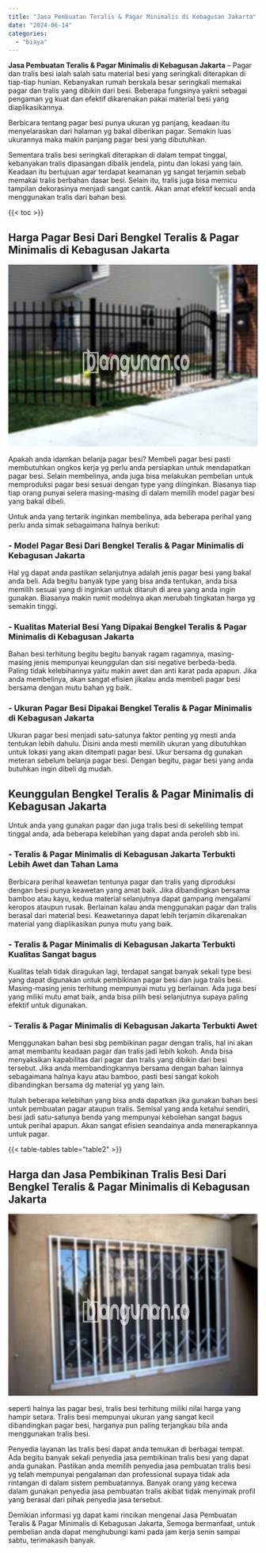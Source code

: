 ```yaml
---
title: "Jasa Pembuatan Teralis & Pagar Minimalis di Kebagusan Jakarta"
date: "2024-06-14"
categories: 
  - "biaya"
---
```


**Jasa Pembuatan Teralis & Pagar Minimalis di Kebagusan Jakarta** – Pagar dan tralis besi ialah salah satu material besi yang seringkali diterapkan di tiap-tiap hunian. Kebanyakan rumah berskala besar seringkali memakai pagar dan tralis yang dibikin dari besi. Beberapa fungsinya yakni sebagai pengaman yg kuat dan efektif dikarenakan pakai material besi yang diaplikasikannya.

Berbicara tentang pagar besi punya ukuran yg panjang, keadaan itu menyelaraskan dari halaman yg bakal diberikan pagar. Semakin luas ukurannya maka makin panjang pagar besi yang dibutuhkan.

Sementara tralis besi seringkali diterapkan di dalam tempat tinggal, kebanyakan tralis dipasangan dibalik jendela, pintu dan lokasi yang lain. Keadaan itu bertujuan agar terdapat keamanan yg sangat terjamin sebab memakai tralis berbahan dasar besi. Selain itu, tralis juga bisa memicu tampilan dekorasinya menjadi sangat cantik. Akan amat efektif kecuali anda menggunakan tralis dari bahan besi.

{{< toc >}}

## Harga Pagar Besi Dari Bengkel Teralis & Pagar Minimalis di Kebagusan Jakarta

![Jasa Pembuatan Teralis & Pagar Minimalis di Kebagusan Jakarta](/images/pagar-minimalis-murah-67.png)

Apakah anda idamkan belanja pagar besi? Membeli pagar besi pasti membutuhkan ongkos kerja yg perlu anda persiapkan untuk mendapatkan pagar besi. Selain membelinya, anda juga bisa melakukan pembelian untuk memproduksi pagar besi sesuai dengan type yang diinginkan. Biasanya tiap tiap orang punyai selera masing-masing di dalam memilih model pagar besi yang bakal dibeli.

Untuk anda yang tertarik inginkan membelinya, ada beberapa perihal yang perlu anda simak sebagaimana halnya berikut:
### \- Model Pagar Besi Dari Bengkel Teralis & Pagar Minimalis di Kebagusan Jakarta

Hal yg dapat anda pastikan selanjutnya adalah jenis pagar besi yang bakal anda beli. Ada begitu banyak type yang bisa anda tentukan, anda bisa memilih sesuai yang di inginkan untuk ditaruh di area yang anda ingin gunakan. Biasanya makin rumit modelnya akan merubah tingkatan harga yg semakin tinggi.

### \- Kualitas Material Besi Yang Dipakai Bengkel Teralis & Pagar Minimalis di Kebagusan Jakarta

Bahan besi terhitung begitu begitu banyak ragam ragamnya, masing-masing jenis mempunyai keunggulan dan sisi negative berbeda-beda. Paling tidak kelebihannya yaitu makin awet dan anti karat pada apapun. Jika anda membelinya, akan sangat efisien jikalau anda membeli pagar besi bersama dengan mutu bahan yg baik.

### \- Ukuran Pagar Besi Dipakai Bengkel Teralis & Pagar Minimalis di Kebagusan Jakarta

Ukuran pagar besi menjadi satu-satunya faktor penting yg mesti anda tentukan lebih dahulu. Disini anda mesti memilih ukuran yang dibutuhkan untuk lokasi yang akan ditempati pagar besi. Ukur bersama dg gunakan meteran sebelum belanja pagar besi. Dengan begitu, pagar besi yang anda butuhkan ingin dibeli dg mudah.

## Keunggulan Bengkel Teralis & Pagar Minimalis di Kebagusan Jakarta

Untuk anda yang gunakan pagar dan juga tralis besi di sekeliling tempat tinggal anda, ada beberapa kelebihan yang dapat anda peroleh sbb ini.

### \- Teralis & Pagar Minimalis di Kebagusan Jakarta Terbukti Lebih Awet dan Tahan Lama

Berbicara perihal keawetan tentunya pagar dan tralis yang diproduksi dengan besi punya keawetan yang amat baik. Jika dibandingkan bersama bamboo atau kayu, kedua material selanjutnya dapat gampang mengalami keropos ataupun rusak. Berlainan kalau anda menggunakan pagar dan tralis berasal dari material besi. Keawetannya dapat lebih terjamin dikarenakan material yang diaplikasikan punya mutu yang baik.

### \- Teralis & Pagar Minimalis di Kebagusan Jakarta Terbukti Kualitas Sangat bagus

Kualitas telah tidak diragukan lagi, terdapat sangat banyak sekali type besi yang dapat digunakan untuk pembikinan pagar besi dan juga tralis besi. Masing-masing jenis terhitung mempunyai mutu yg berlainan. Ada juga besi yang miliki mutu amat baik, anda bisa pilih besi selanjutnya supaya paling efektif untuk digunakan.

### \- Teralis & Pagar Minimalis di Kebagusan Jakarta Terbukti Awet

Menggunakan bahan besi sbg pembikinan pagar dengan tralis, hal ini akan amat membantu keadaan pagar dan tralis jadi lebih kokoh. Anda bisa menyaksikan kapabilitas dari pagar dan tralis yang dibikin dari besi tersebut. Jika anda membandingkannya bersama dengan bahan lainnya sebagaimana halnya kayu atau bamboo, pasti besi sangat kokoh dibandingkan bersama dg material yg yang lain.

Itulah beberapa kelebihan yang bisa anda dapatkan jika gunakan bahan besi untuk pembuatan pagar ataupun tralis. Semisal yang anda ketahui sendiri, besi jadi satu-satunya benda yang mempunyai kebolehan sangat bagus untuk perihal apapun. Akan sangat efisien seandainya anda menerapkannya untuk pagar.

{{< table-tables table="table2" >}}

## Harga dan Jasa Pembikinan Tralis Besi Dari Bengkel Teralis & Pagar Minimalis di Kebagusan Jakarta

![Jasa Pembuatan Teralis & Pagar Minimalis di Kebagusan Jakarta](/images/teralis-minimalis-murah-27.png)

seperti halnya las pagar besi, tralis besi terhitung miliki nilai harga yang hampir setara. Tralis besi mempunyai ukuran yang sangat kecil dibandingkan pagar besi, harganya pun paling terjangkau bila anda menggunakan tralis besi.

Penyedia layanan las tralis besi dapat anda temukan di berbagai tempat. Ada begitu banyak sekali penyedia jasa pembikinan tralis besi yang dapat anda gunakan. Pastikan anda memilih penyedia jasa pembuatan tralis besi yg telah mempunyai pengalaman dan professional supaya tidak ada rintangan di dalam sistem pembuatannya. Banyak orang yang kecewa dalam gunakan penyedia jasa pembuatan tralis akibat tidak menyimak profil yang berasal dari pihak penyedia jasa tersebut.

Demikian informasi yg dapat kami rincikan mengenai Jasa Pembuatan Teralis & Pagar Minimalis di Kebagusan Jakarta, Semoga bermanfaat, untuk pembelian anda dapat menghubungi kami pada jam kerja senin sampai sabtu, terimakasih banyak.
